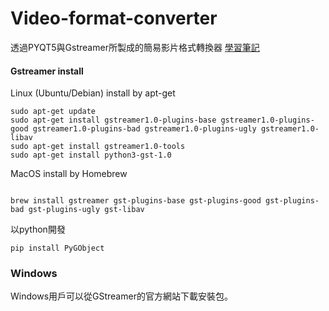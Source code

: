 # Video-format-converter

透過PYQT5與Gstreamer所製成的簡易影片格式轉換器
[學習筆記](https://www.notion.so/Gstreamer-ec24c78e1e3e485ca2afd81c5dfa57e6?pvs=4)

#### Gstreamer install

Linux (Ubuntu/Debian) install by apt-get

```
sudo apt-get update
sudo apt-get install gstreamer1.0-plugins-base gstreamer1.0-plugins-good gstreamer1.0-plugins-bad gstreamer1.0-plugins-ugly gstreamer1.0-libav
sudo apt-get install gstreamer1.0-tools
sudo apt-get install python3-gst-1.0
```

MacOS install by Homebrew

```

brew install gstreamer gst-plugins-base gst-plugins-good gst-plugins-bad gst-plugins-ugly gst-libav

```

以python開發

```
pip install PyGObject
```

### Windows

Windows用戶可以從GStreamer的官方網站下載安裝包。


